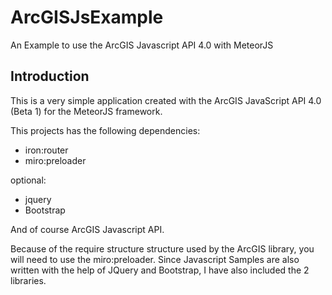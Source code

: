 # ArcGISJsExample
An Example to use the ArcGIS Javascript API 4.0 with MeteorJS

## Introduction ##

This is a very simple application created with the ArcGIS JavaScript API 4.0 (Beta 1) for the MeteorJS framework.

This projects has the following dependencies:

* iron:router
* miro:preloader

optional:
* jquery
* Bootstrap

And of course ArcGIS Javascript API.

Because of the require structure structure used by the ArcGIS library, you will need to use the miro:preloader.
Since Javascript Samples are also written with the help of JQuery and Bootstrap, I have also included the 2 libraries.
